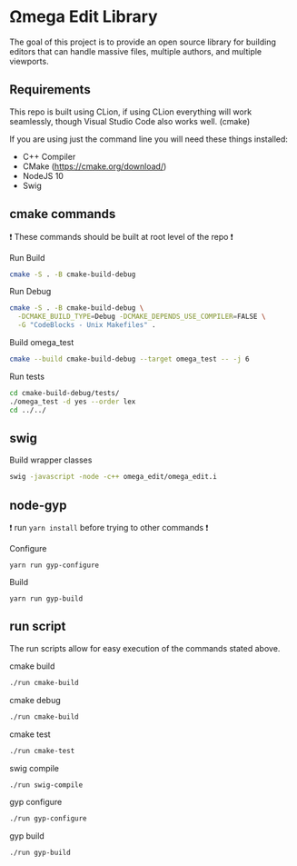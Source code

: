 # Ωmega Edit Library
The goal of this project is to provide an open source library for building editors that can handle massive files, multiple authors, and multiple viewports.

## Requirements
This repo is built using CLion, if using CLion everything will work seamlessly, though Visual Studio Code also works well. (cmake)

If you are using just the command line you will need these things installed:
- C++ Compiler
- CMake (https://cmake.org/download/)
- NodeJS 10
- Swig

## cmake commands
:exclamation: These commands should be built at root level of the repo :exclamation:

Run Build
```bash
cmake -S . -B cmake-build-debug
```

Run Debug
```bash
cmake -S . -B cmake-build-debug \
  -DCMAKE_BUILD_TYPE=Debug -DCMAKE_DEPENDS_USE_COMPILER=FALSE \
  -G "CodeBlocks - Unix Makefiles" .
```

Build omega_test
```bash
cmake --build cmake-build-debug --target omega_test -- -j 6
```

Run tests
```bash
cd cmake-build-debug/tests/
./omega_test -d yes --order lex
cd ../../
```

## swig
Build wrapper classes
```bash
swig -javascript -node -c++ omega_edit/omega_edit.i
```

## node-gyp
:exclamation: run `yarn install` before trying to other commands :exclamation:

Configure
```
yarn run gyp-configure
```

Build
```
yarn run gyp-build
```

## run script
The run scripts allow for easy execution of the commands stated above.

cmake build
```bash
./run cmake-build
```

cmake debug
```bash
./run cmake-build
```

cmake test
```bash
./run cmake-test
```

swig compile
```bash
./run swig-compile
```

gyp configure
```bash
./run gyp-configure
```

gyp build
```bash
./run gyp-build
```
